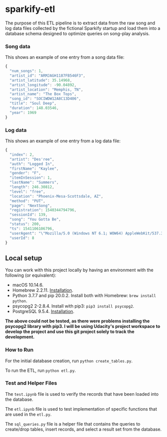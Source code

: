 # sparkify-etl
The purpose of this ETL pipeline is to extract data from the raw song and log data files collected by the fictional Sparkify startup and load them into a database schema designed to optimize queries on song-play analysis.

### Song data
This shows an example of one entry from a song data file:
```javascript
{
  "num_songs": 1,
  "artist_id": "ARMJAGH1187FB546F3",
  "artist_latitude": 35.14968,
  "artist_longitude": -90.04892,
  "artist_location": "Memphis, TN",
  "artist_name": "The Box Tops",
  "song_id": "SOCIWDW12A8C13D406",
  "title": "Soul Deep",
  "duration": 148.03546,
  "year": 1969
}
```

### Log data
This shows an example of one entry from a log data file:
```javascript
{
  "index": 2,
  "artist": "Des'ree",
  "auth": "Logged In",
  "firstName": "Kaylee",
  "gender": "F",
  "itemInSession": 1,
  "lastName": "Summers",
  "length": 246.30812,
  "level": "free",
  "location": "Phoenix-Mesa-Scottsdale, AZ",
  "method": "PUT",
  "page": "NextSong",
  "registration": 1540344794796,
  "sessionId": 139,
  "song": "You Gotta Be",
  "status": 200,
  "ts": 1541106106796,
  "userAgent": "\"Mozilla/5.0 (Windows NT 6.1; WOW64) AppleWebKit/537.36 (KHTML, like Gecko) Chrome/35.0.1916.153 Safari/537.36\"",
  "userId": 8
}
```

## Local setup
You can work with this project locally by having an environment with the following (or equivalent):

- macOS 10.14.6.
- Homebrew 2.2.11. [Installation](https://brew.sh/).
- Python 3.7.7 and pip 20.0.2. Install both with Homebrew: `brew install python`.
- psycopg2 2-2.8.4. Install with pip3: `pip3 install psycopg2`.
- PostgreSQL 9.5.4. [Installation](https://www.codementor.io/@engineerapart/getting-started-with-postgresql-on-mac-osx-are8jcopb).

**The above could not be tested, as there were problems installing the psycopg2 library with pip3. I will be using Udacity's project workspace to develop the project and use this git project solely to track the development.**

### How to Run

For the initial database creation, run `python create_tables.py`.

To run the ETL, run `python etl.py`.

### Test and Helper Files

The `test.ipynb` file is used to verify the records that have been loaded into the database.

The `etl.ipynb` file is used to test implementation of specific functions that are used in the `etl.py`.

The `sql_queries.py` file is a helper file that contains the queries to create/drop tables, insert records, and select a result set from the database.